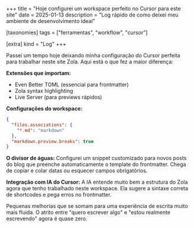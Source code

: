 +++
title = "Hoje configurei um workspace perfeito no Cursor para este site"
date = 2025-01-13
description = "Log rápido de como deixei meu ambiente de desenvolvimento ideal"

[taxonomies]
tags = ["ferramentas", "workflow", "cursor"]

[extra]
kind = "Log"
+++

Passei um tempo hoje deixando minha configuração do Cursor perfeita para trabalhar neste site Zola. Aqui está o que fez a maior diferença:

**Extensões que importam:**

- Even Better TOML (essencial para frontmatter)
- Zola syntax highlighting
- Live Server (para previews rápidos)

**Configurações do workspace:**

```json
{
  "files.associations": {
    "*.md": "markdown"
  },
  "markdown.preview.breaks": true
}
```

**O divisor de águas:** Configurei um snippet customizado para novos posts do blog que preenche automaticamente o template do frontmatter. Chega de copiar e colar datas ou esquecer campos obrigatórios.

**Integração com IA do Cursor:** A IA entende muito bem a estrutura do Zola agora que tenho trabalhado neste workspace. Ela sugere a sintaxe correta de shortcodes e pega erros no frontmatter.

Pequenas melhorias que se somam para uma experiência de escrita muito mais fluida. O atrito entre "quero escrever algo" e "estou realmente escrevendo" agora é quase zero.
